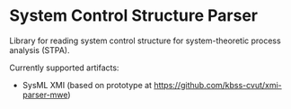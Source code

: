 # System Control Structure Parser

Library for reading system control structure for system-theoretic process analysis (STPA).

Currently supported artifacts:

- SysML XMI (based on prototype at https://github.com/kbss-cvut/xmi-parser-mwe)
